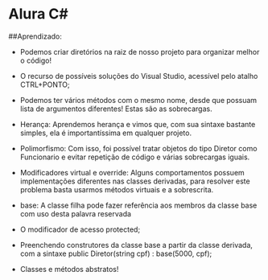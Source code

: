 # Alura C#

##Aprendizado:
- Podemos criar diretórios na raiz de nosso projeto para organizar melhor o código!
- O recurso de possíveis soluções do Visual Studio, acessível pelo atalho CTRL+PONTO;
- Podemos ter vários métodos com o mesmo nome, desde que possuam lista de argumentos diferentes! Estas são as sobrecargas.

- Herança: Aprendemos herança e vimos que, com sua sintaxe bastante simples, ela é importantíssima em qualquer projeto.
- Polimorfismo: Com isso, foi possível tratar objetos do tipo Diretor como Funcionario e evitar repetição de código e várias sobrecargas iguais.
- Modificadores virtual e override: Alguns comportamentos possuem implementações diferentes nas classes derivadas, para resolver este problema basta usarmos métodos virtuais e a sobrescrita.
- base: A classe filha pode fazer referência aos membros da classe base com uso desta palavra reservada

- O modificador de acesso protected;
- Preenchendo construtores da classe base a partir da classe derivada, com a sintaxe public Diretor(string cpf) : base(5000, cpf);
- Classes e métodos abstratos!
